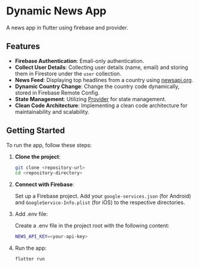 # Dynamic News App

A news app in flutter using firebase and provider.

## Features

- **Firebase Authentication**: Email-only authentication.
- **Collect User Details**: Collecting user details (name, email) and storing them in Firestore under the `user` collection.
- **News Feed**: Displaying top headlines from a country using [newsapi.org](https://newsapi.org/).
- **Dynamic Country Change**: Change the country code dynamically, stored in Firebase Remote Config.
- **State Management**: Utilizing [Provider](https://pub.dev/packages/provider) for state management.
- **Clean Code Architecture**: Implementing a clean code architecture for maintainability and scalability.

## Getting Started

To run the app, follow these steps:

1. **Clone the project**:
   ```bash
   git clone <repository-url>
   cd <repository-directory>
2. **Connect with Firebase**:

    Set up a Firebase project.
    Add your `google-services.json` (for Android) and `GoogleService-Info.plist` (for iOS) to the respective directories.

3. Add .env file:

    Create a .env file in the project root with the following content:
    ```bash
    NEWS_API_KEY=<your-api-key>
4. Run the app:
    ```bash
    flutter run
